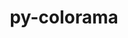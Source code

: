 ---
title: "py-colorama"
layout: cache
categories: [package, develop]
meta: {"versions": ["0.4.5", "0.4.6"], "compilers": ["gcc@=11.1.0", "oneapi@=2023.1.0", "oneapi@=2023.2.0"], "oss": ["ubuntu20.04"], "platforms": ["linux"], "targets": ["ppc64le", "x86_64", "x86_64_v3"], "stacks": ["e4s", "e4s-oneapi", "e4s-power", "root"], "num_specs": 11, "num_specs_by_stack": {"e4s-power": 4, "root": 11, "e4s-oneapi": 4, "e4s": 3}}
spec_details: [{"hash": "t3ggasv4vvmfwpoenv2pkohljocmhpzu", "compiler": "gcc@=11.1.0", "versions": ["0.4.6"], "os": "ubuntu20.04", "platform": "linux", "target": "ppc64le", "variants": ["build_system=python_pip"], "stacks": ["e4s-power", "root"], "size": "-", "tarball": "https://binaries.spack.io/develop/build_cache/linux-ubuntu20.04-ppc64le/gcc-11.1.0/py-colorama-0.4.6/linux-ubuntu20.04-ppc64le-gcc-11.1.0-py-colorama-0.4.6-t3ggasv4vvmfwpoenv2pkohljocmhpzu.spack"}, {"hash": "kze6hqc65w4lqxxrsde7rb3lt5vpmait", "compiler": "gcc@=11.1.0", "versions": ["0.4.5"], "os": "ubuntu20.04", "platform": "linux", "target": "ppc64le", "variants": ["build_system=python_pip"], "stacks": ["e4s-power", "root"], "size": "-", "tarball": "https://binaries.spack.io/develop/build_cache/linux-ubuntu20.04-ppc64le/gcc-11.1.0/py-colorama-0.4.5/linux-ubuntu20.04-ppc64le-gcc-11.1.0-py-colorama-0.4.5-kze6hqc65w4lqxxrsde7rb3lt5vpmait.spack"}, {"hash": "rgifvpmywmqa2wql5tollsfhpnwfy6f7", "compiler": "gcc@=11.1.0", "versions": ["0.4.5"], "os": "ubuntu20.04", "platform": "linux", "target": "ppc64le", "variants": ["build_system=python_pip"], "stacks": ["e4s-power", "root"], "size": "-", "tarball": "https://binaries.spack.io/develop/build_cache/linux-ubuntu20.04-ppc64le/gcc-11.1.0/py-colorama-0.4.5/linux-ubuntu20.04-ppc64le-gcc-11.1.0-py-colorama-0.4.5-rgifvpmywmqa2wql5tollsfhpnwfy6f7.spack"}, {"hash": "cbkejoxzy35tiebu7nnwsra5wcpx25fi", "compiler": "gcc@=11.1.0", "versions": ["0.4.5"], "os": "ubuntu20.04", "platform": "linux", "target": "ppc64le", "variants": ["build_system=python_pip"], "stacks": ["e4s-power", "root"], "size": "-", "tarball": "https://binaries.spack.io/develop/build_cache/linux-ubuntu20.04-ppc64le/gcc-11.1.0/py-colorama-0.4.5/linux-ubuntu20.04-ppc64le-gcc-11.1.0-py-colorama-0.4.5-cbkejoxzy35tiebu7nnwsra5wcpx25fi.spack"}, {"hash": "itvwylfl452pjrj5arsvfugynqpydp3l", "compiler": "oneapi@=2023.1.0", "versions": ["0.4.5"], "os": "ubuntu20.04", "platform": "linux", "target": "x86_64", "variants": ["build_system=python_pip"], "stacks": ["e4s-oneapi", "root"], "size": "-", "tarball": "https://binaries.spack.io/develop/build_cache/linux-ubuntu20.04-x86_64/oneapi-2023.1.0/py-colorama-0.4.5/linux-ubuntu20.04-x86_64-oneapi-2023.1.0-py-colorama-0.4.5-itvwylfl452pjrj5arsvfugynqpydp3l.spack"}, {"hash": "v5ylygxichelciy662kqafwaebbi7k7e", "compiler": "oneapi@=2023.1.0", "versions": ["0.4.5"], "os": "ubuntu20.04", "platform": "linux", "target": "x86_64", "variants": ["build_system=python_pip"], "stacks": ["e4s-oneapi", "root"], "size": "-", "tarball": "https://binaries.spack.io/develop/build_cache/linux-ubuntu20.04-x86_64/oneapi-2023.1.0/py-colorama-0.4.5/linux-ubuntu20.04-x86_64-oneapi-2023.1.0-py-colorama-0.4.5-v5ylygxichelciy662kqafwaebbi7k7e.spack"}, {"hash": "woqp6nfcegmuwxq3rjruh5p5wvc6istk", "compiler": "oneapi@=2023.1.0", "versions": ["0.4.6"], "os": "ubuntu20.04", "platform": "linux", "target": "x86_64", "variants": ["build_system=python_pip"], "stacks": ["e4s-oneapi", "root"], "size": "-", "tarball": "https://binaries.spack.io/develop/build_cache/linux-ubuntu20.04-x86_64/oneapi-2023.1.0/py-colorama-0.4.6/linux-ubuntu20.04-x86_64-oneapi-2023.1.0-py-colorama-0.4.6-woqp6nfcegmuwxq3rjruh5p5wvc6istk.spack"}, {"hash": "5s4xlybfwddabzrr77ciwnhqcqffherr", "compiler": "oneapi@=2023.2.0", "versions": ["0.4.6"], "os": "ubuntu20.04", "platform": "linux", "target": "x86_64", "variants": ["build_system=python_pip"], "stacks": ["e4s-oneapi", "root"], "size": "-", "tarball": "https://binaries.spack.io/develop/build_cache/linux-ubuntu20.04-x86_64/oneapi-2023.2.0/py-colorama-0.4.6/linux-ubuntu20.04-x86_64-oneapi-2023.2.0-py-colorama-0.4.6-5s4xlybfwddabzrr77ciwnhqcqffherr.spack"}, {"hash": "xq62velprfgma4jqzactybxeffztjhfe", "compiler": "gcc@=11.1.0", "versions": ["0.4.6"], "os": "ubuntu20.04", "platform": "linux", "target": "x86_64_v3", "variants": ["build_system=python_pip"], "stacks": ["e4s", "root"], "size": "-", "tarball": "https://binaries.spack.io/develop/build_cache/linux-ubuntu20.04-x86_64_v3/gcc-11.1.0/py-colorama-0.4.6/linux-ubuntu20.04-x86_64_v3-gcc-11.1.0-py-colorama-0.4.6-xq62velprfgma4jqzactybxeffztjhfe.spack"}, {"hash": "syk2nzob57r5l67xetk7bsxuw3w53z6p", "compiler": "gcc@=11.1.0", "versions": ["0.4.5"], "os": "ubuntu20.04", "platform": "linux", "target": "x86_64_v3", "variants": ["build_system=python_pip"], "stacks": ["e4s", "root"], "size": "-", "tarball": "https://binaries.spack.io/develop/build_cache/linux-ubuntu20.04-x86_64_v3/gcc-11.1.0/py-colorama-0.4.5/linux-ubuntu20.04-x86_64_v3-gcc-11.1.0-py-colorama-0.4.5-syk2nzob57r5l67xetk7bsxuw3w53z6p.spack"}, {"hash": "ej3mcdnz4q777ldm32xoa2vg3pxtqiie", "compiler": "gcc@=11.1.0", "versions": ["0.4.5"], "os": "ubuntu20.04", "platform": "linux", "target": "x86_64_v3", "variants": ["build_system=python_pip"], "stacks": ["e4s", "root"], "size": "-", "tarball": "https://binaries.spack.io/develop/build_cache/linux-ubuntu20.04-x86_64_v3/gcc-11.1.0/py-colorama-0.4.5/linux-ubuntu20.04-x86_64_v3-gcc-11.1.0-py-colorama-0.4.5-ej3mcdnz4q777ldm32xoa2vg3pxtqiie.spack"}]
---